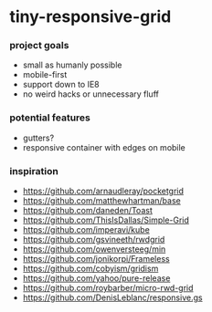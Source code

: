 # tiny-responsive-grid

### project goals

- small as humanly possible
- mobile-first
- support down to IE8
- no weird hacks or unnecessary fluff

### potential features

- gutters?
- responsive container with edges on mobile

### inspiration

- https://github.com/arnaudleray/pocketgrid
- https://github.com/matthewhartman/base
- https://github.com/daneden/Toast
- https://github.com/ThisIsDallas/Simple-Grid
- https://github.com/imperavi/kube
- https://github.com/gsvineeth/rwdgrid
- https://github.com/owenversteeg/min
- https://github.com/jonikorpi/Frameless
- https://github.com/cobyism/gridism
- https://github.com/yahoo/pure-release
- https://github.com/roybarber/micro-rwd-grid
- https://github.com/DenisLeblanc/responsive.gs